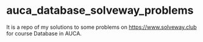 # auca_database_solveway_problems
It is a repo of my solutions to some problems on https://www.solveway.club
for course Database in AUCA.
